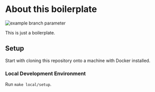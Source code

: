# About this boilerplate

![example branch parameter](https://github.com/DavidSchneiderInfo/laravel-10-boilerplate/actions/workflows/run-phpunit-tests.yml/badge.svg?branch=main)

This is just a boilerplate.

## Setup

Start with cloning this repository onto a machine with Docker installed.

### Local Development Environment

Run `make local/setup`.
